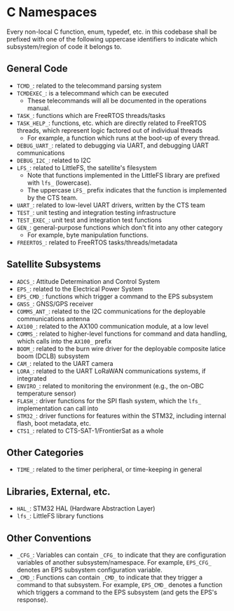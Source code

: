 # C Namespaces

Every non-local C function, enum, typedef, etc. in this codebase shall be prefixed with one of the
following uppercase identifiers to indicate which subsystem/region of code it belongs to.

## General Code

* `TCMD_`: related to the telecommand parsing system
* `TCMDEXEC_`: is a telecommand which can be executed
	* These telecommands will all be documented in the operations manual.
* `TASK_`: functions which are FreeRTOS threads/tasks
* `TASK_HELP_`: functions, etc. which are directly related to FreeRTOS threads, which represent logic factored out of individual threads
	* For example, a function which runs at the boot-up of every thread.
* `DEBUG_UART_`: related to debugging via UART, and debugging UART communications
* `DEBUG_I2C_`: related to I2C
* `LFS_`: related to LittleFS, the satellite's filesystem
	* Note that functions implemented in the LittleFS library are prefixed with `lfs_` (lowercase).
	* The uppercase `LFS_` prefix indicates that the function is implemented by the CTS team.
* `UART_`: related to low-level UART drivers, written by the CTS team
* `TEST_`: unit testing and integration testing infrastructure
* `TEST_EXEC_`: unit test and integration test functions
* `GEN_`: general-purpose functions which don't fit into any other category
	* For example, byte manipulation functions.
* `FREERTOS_`: related to FreeRTOS tasks/threads/metadata

## Satellite Subsystems

* `ADCS_`: Attitude Determination and Control System
* `EPS_`: related to the Electrical Power System
* `EPS_CMD_`: functions which trigger a command to the EPS subsystem
* `GNSS_`: GNSS/GPS receiver
* `COMMS_ANT_`: related to the I2C communications for the deployable communications antenna
* `AX100_`: related to the AX100 communication module, at a low level
* `COMMS_`: related to higher-level functions for command and data handling, which calls into the `AX100_` prefix
* `BOOM_`: related to the burn wire driver for the deployable composite latice boom (DCLB) subsystem
* `CAM_`: related to the UART camera
* `LORA_`: related to the UART LoRaWAN communications systems, if integrated
* `ENVIRO_`: related to monitoring the environment (e.g., the on-OBC temperature sensor)
* `FLASH_`: driver functions for the SPI flash system, which the `lfs_` implementation can call into
* `STM32_`: driver functions for features within the STM32, including internal flash, boot metadata, etc.
* `CTS1_`: related to CTS-SAT-1/FrontierSat as a whole

## Other Categories
* `TIME_`: related to the timer peripheral, or time-keeping in general

## Libraries, External, etc.

* `HAL_`: STM32 HAL (Hardware Abstraction Layer)
* `lfs_`: LittleFS library functions

## Other Conventions

* `_CFG_`: Variables can contain `_CFG_` to indicate that they are configuration variables of 
another subsystem/namespace. For example, `EPS_CFG_` denotes an EPS subsystem configuration variable.
* `_CMD_`: Functions can contain `_CMD_` to indicate that they trigger a command to that subsystem.
For example, `EPS_CMD_` denotes a function which triggers a command to the EPS subsystem (and gets the EPS's response).

